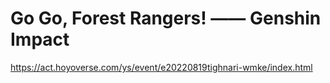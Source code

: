 # Go Go, Forest Rangers! —— Genshin Impact
https://act.hoyoverse.com/ys/event/e20220819tighnari-wmke/index.html